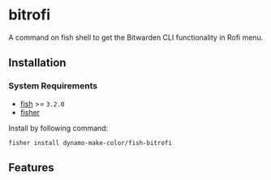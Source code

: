 # bitrofi
A command on fish shell to get the Bitwarden CLI functionality in Rofi menu.

## Installation

### System Requirements

- [fish](https://github.com/fish-shell/fish-shell) >= `3.2.0`
- [fisher](https://github.com/jorgebucaran/fisher)

Install by following command:
```fish
fisher install dynamo-make-color/fish-bitrofi
```

## Features

